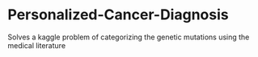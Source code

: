 # Personalized-Cancer-Diagnosis
Solves a kaggle problem of categorizing the genetic mutations using the medical literature

